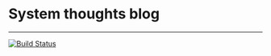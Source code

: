 # System thoughts blog
---
[![Build Status](https://travis-ci.com/system-thoughts/system-thoughts.github.io.svg?branch=master)](https://travis-ci.com/system-thoughts/system-thoughts.github.io)
